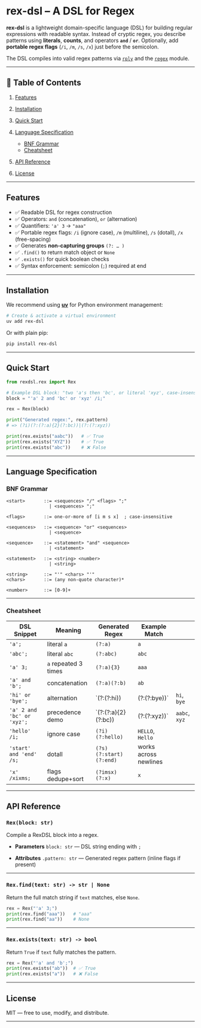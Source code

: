# rex-dsl – A DSL for Regex

**rex-dsl** is a lightweight domain-specific language (DSL) for building regular expressions with readable syntax.
Instead of cryptic regex, you describe patterns using **literals**, **counts**, and operators **`and`** / **`or`**.
Optionally, add **portable regex flags** (`/i`, `/m`, `/s`, `/x`) just before the semicolon.

The DSL compiles into valid regex patterns via [`rply`](https://pypi.org/project/rply/) and the [`regex`](https://pypi.org/project/regex/) module.

---

## 📑 Table of Contents

1. [Features](#features)
2. [Installation](#installation)
3. [Quick Start](#quick-start)
4. [Language Specification](#language-specification)

   * [BNF Grammar](#bnf-grammar)
   * [Cheatsheet](#cheatsheet)
5. [API Reference](#api-reference)
6. [License](#license)

---

## Features

* ✅ Readable DSL for regex construction
* ✅ Operators: `and` (concatenation), `or` (alternation)
* ✅ Quantifiers: `'a' 3` → `"aaa"`
* ✅ Portable regex flags: `/i` (ignore case), `/m` (multiline), `/s` (dotall), `/x` (free-spacing)
* ✅ Generates **non-capturing groups** `(?: … )`
* ✅ `.find()` to return match object or `None`
* ✅ `.exists()` for quick boolean checks
* ✅ Syntax enforcement: semicolon (`;`) required at end

---

## Installation

We recommend using [**uv**](https://github.com/astral-sh/uv) for Python environment management:

```bash
# Create & activate a virtual environment
uv add rex-dsl
```

Or with plain pip:

```bash
pip install rex-dsl
```

---

## Quick Start

```python
from rexdsl.rex import Rex

# Example DSL block: "two 'a's then 'bc', or literal 'xyz', case-insensitive"
block = "'a' 2 and 'bc' or 'xyz' /i;"

rex = Rex(block)

print("Generated regex:", rex.pattern)
# => (?i)(?:(?:a){2}(?:bc))|(?:(?:xyz))

print(rex.exists("aabc"))   # ✅ True
print(rex.exists("XYZ"))    # ✅ True
print(rex.exists("abc"))    # ❌ False
```

---

## Language Specification

### BNF Grammar

```
<start>       ::= <sequences> "/" <flags> ";"
                | <sequences> ";"

<flags>       ::= one-or-more of [i m s x]  ; case-insensitive

<sequences>   ::= <sequence> "or" <sequences>
                | <sequence>

<sequence>    ::= <statement> "and" <sequence>
                | <statement>

<statement>   ::= <string> <number>
                | <string>

<string>      ::= "'" <chars> "'"
<chars>       ::= (any non-quote character)*

<number>      ::= [0-9]+
```

---

### Cheatsheet

| DSL Snippet                | Meaning              | Generated Regex        | Example Match         |               |
| -------------------------- | -------------------- | ---------------------- | --------------------- | ------------- |
| `'a';`                     | literal `a`          | `(?:a)`                | `a`                   |               |
| `'abc';`                   | literal `abc`        | `(?:abc)`              | `abc`                 |               |
| `'a' 3;`                   | `a` repeated 3 times | `(?:a){3}`             | `aaa`                 |               |
| `'a' and 'b';`             | concatenation        | `(?:a)(?:b)`           | `ab`                  |               |
| `'hi' or 'bye';`           | alternation          | \`(?:(?\:hi))          | (?:(?\:bye))\`        | `hi`, `bye`   |
| `'a' 2 and 'bc' or 'xyz';` | precedence demo      | \`(?:(?\:a){2}(?\:bc)) | (?:(?\:xyz))\`        | `aabc`, `xyz` |
| `'hello' /i;`              | ignore case          | `(?i)(?:hello)`        | `HELLO`, `Hello`      |               |
| `'start' and 'end' /s;`    | dotall               | `(?s)(?:start)(?:end)` | works across newlines |               |
| `'x' /xixms;`              | flags dedupe+sort    | `(?imsx)(?:x)`         | `x`                   |               |

---

## API Reference

### `Rex(block: str)`

Compile a RexDSL block into a regex.

* **Parameters**
  `block: str` — DSL string ending with `;`

* **Attributes**
  `.pattern: str` — Generated regex pattern (inline flags if present)

---

### `Rex.find(text: str) -> str | None`

Return the full match string if `text` matches, else `None`.

```python
rex = Rex("'a' 3;")
print(rex.find("aaa"))   # "aaa"
print(rex.find("aa"))    # None
```

---

### `Rex.exists(text: str) -> bool`

Return `True` if `text` fully matches the pattern.

```python
rex = Rex("'a' and 'b';")
print(rex.exists("ab"))  # ✅ True
print(rex.exists("a"))   # ❌ False
```

---

## License
MIT — free to use, modify, and distribute.

---
